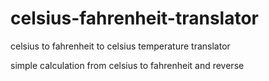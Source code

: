 # celsius-fahrenheit-translator
celsius to fahrenheit to celsius temperature translator

simple calculation from celsius to fahrenheit and reverse
